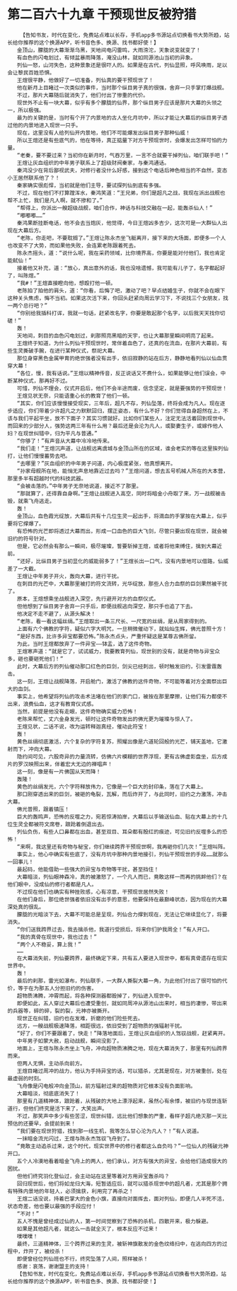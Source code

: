 # 第二百六十九章 干预现世反被狩猎
        【告知书友，时代在变化，免费站点难以长存，手机app多书源站点切换看书大势所趋，站长给你推荐的这个换源APP，听书音色多、换源、找书都好使！】
       金顶山，朦胧的大幕渐渐乌黑，天地间电闪雷鸣，大雨滂沱，天象说变就变了！
       有血色的闪电划过，有倾盆暴雨降落，淹没山林，就如同源池山当初的异象。
       列仙一怒，山河失色，这种景象还是很吓人的。如果是在古代，列仙显照，呼风唤雨，足以会让黎民百姓恐惧。
       王煊很平静，他做好了一切准备，列仙真的要干预现世了！
       他在新月上目睹过一次类似的事件，当时那个纵目男子真的很强，舍弃一只手掌打爆战舰。
       不过，那片大幕随后就消失了，他们付出了惨重的代价。
       现世外不止有一块大幕，似乎有多个朦胧的仙界，那个纵目男子应该是那片大幕的头领之一，所以极强。
       最为的关键的是，当时有个开了内景地的古人坐化月坑中，所以才能让大幕后的纵目男子透过他的内景地进入现世一只手。
       现在，这里没有人给列仙开内景地，他们不可能爆发出纵目男子那种仙威！
       所以王煊还是有些底气的，他在等待，真正掂量下对方干预现世时，会爆发出怎样可怕的力量。
       “老秦，要不要过来？当初你在新月时，气吞万里，一言不合就要干掉列仙，咱们联手吧！”
       王煊让灰血组织的中年男子联系上了超级财阀秦家，与秦鸿通话。
       秦鸿没少在背后鄙视武夫，对修行者没什么好感，接到这个电话后神色相当的不自然，变态小王居然联系他了？！
       秦家确实很彪悍，当初就是他们主导，要试探列仙到底有多强。
       不过，现在他们不打算蹚浑水，秦鸿笑道：“王兄弟，你们是超凡之战，我现在派出战舰也帮不上忙，我们是凡人啊，就不掺和了。”
       “帮得上，你派出一艘超级战舰，咱们合作，神话与科技交融在一起，能轰杀仙人！”
       “嘟嘟嘟……”
       秦鸿果断挂断电话，他不会去当炮灰，他觉得，今日王煊凶多吉少，这次可是一大群仙人出现在大幕后方。
       “老陈，你走吧，不要耽搁了。”王煊让陈永杰坐飞艇离开，接下来的大场面，即便多一个人也改变不了大势，而如果他失败，会连累老陈跟着死去。
       陈永杰摇头，道：“说什么呢，我在采药领域，比你境界高，你要是能对付他们，我也肯定能弑仙！”
       接着他又补充，道：“放心，真出意外的话，我也没啥遗憾，我可能有儿子了，名字都起好了，叫陈煊。”
       “我#！”王煊直接瞪向他，想殴打他一顿。
       老陈拍了拍他的肩头，道：“你看，后悔了吧，激动了吧？早点结婚生子，你就不会在眼下这种关头焦虑，悔不当初。如果这次活下来，你回头赶紧向周云学习下，不说找三个女朋友，找一两个总行吧？”
       “你别给我插科打诨，我就一句话，赶紧改名字，你要是敢起那个名字，以后我天天找你切磋！”
       轰！
       天地间，刺目的血色闪电划过，刹那照亮黑暗的天宇，也让大幕那里瞬间明亮了起来。
       王煊终于知道，为什么列仙干预现世时，常伴着血色了，还真的在流血，在那片大幕前，有些生灵撕破手腕，在进行某种仪式，祭祀大幕。
       那位身穿黑色金属甲胄的绝世强者没有出手，依旧寂静的站在后方，静静地看列仙以仙血贯穿大幕！
       “各位，慢，我有话说。”王煊以精神传音，反正说话又不费什么，如果能够让他们误会，中断某种仪式，那再好不过。
       可惜，列仙不理会，仪式开启后，他们不会半途而废，信念坚定，就是要强势的干预现世！
       王煊见状无奈，只能语重心长的教育了他们一顿。
       “其实，你们应该慢慢接受现实，三年后，超凡不存，列仙坠落，终将会成为凡人。现在逐步适应，你们带着少许超凡之力默默回归，摆正姿态，有什么不好？你们觉得自身超然在上，不该与我们平起平坐，放不下面子？其实习惯就好。比如你们某些人，注定无法活着回到现世中。而回来的少部分人，强势这两三年有什么用？最后还是会沦为凡人，或娶妻生子，或嫁作他人妇？在现世纠错中，归为平凡与普通。”
       “你够了！”有声音从大幕中冷冷地传来。
       “我们走！”王煊沉声道，让战舰远离虞城与金顶山所在的区域，谁会老实的等在这里挨列仙打，让他们慢慢蓄势去吧。
       “去哪里？”灰血组织的中年男子问道，内心极度紧张，他真想离开。
       “孙家母舰所在地，能悄无声息地靠近过去吗？”王煊问道，想去五号机械人所在的大本营，那里多半有超越时代的科技武器。
       “会被击落的。”中年男子无奈地说道，接近不了那里。
       “那就算了，还得靠自身啊。”王煊让战舰进入高空，同时将暗金小舟取了来，万一战舰被击毁，就乘飞舟逃走。
       轰！
       金顶山，血色霞光绽放，大幕后共有十几位生灵一起出手，将滴血的手掌按在大幕上，似乎要将它撑爆了。
       有恐怖的光芒即将透过大幕而出，形成一口血色的巨大飞剑，尽管只要出现在现世，就会被旧约的符号针对。
       但是，它必然会有那么一瞬间，极尽璀璨，誓要斩掉王煊，或者将他束缚住，擒到大幕近前。
       “还好，比纵目男子当初显化的威能弱多了！”王煊长出一口气，没有内景地可以借路，仙威差了一大截。
       王煊让中年男子开火，轰向大幕，进行干扰。
       在刺目的光芒中，大幕那里被打的符文流转，光华绽放，那些人合力血祭的巨剑果然被干扰了。
       原本，王煊想乘坐战舰进入深空，先行避开对方的血祭仪式。
       但他想到了纵目男子舍弃一只手后，即便战舰逃向深空，那只手也追了下去。
       他决定不走不避了，从源头解决！
       “老陈，看一看这幅丝绢。”王煊取出一条三尺长、一尺宽的丝绢，是从周家得到的。
       上面有六个佛教的字符，疑似六字大明咒，一旦稍微催动下，就灿灿生辉，佛光普照十方！
       “是好东西，比许多异宝都要恐怖。”陈永杰点头，严重怀疑这是某尊古佛所留。
       为此，当时王煊都放弃了一件异宝——钵盂，选了这件奇物。
       王煊寒声道：“就是它了，试试威力，我要教育列仙，现世别的没有，就是奇物与异宝众多，砸也要砸死他们！”
       此时，大幕后方的列仙催动那口红色的巨剑，剑尖已经刺出，顿时触发旧约，引发雷霆轰击。
       这一刻，王煊让战舰降落，开启舱门，激活了佛教的这件奇物，不可能等着对方全面祭出巨大的血剑。
       事实上，他希望将列仙的攻击术法堵在他们的家门口，被按在那里摩擦，让他们有力都使不出来，浪费仙血，这才有教育仪式感。
       当然，前提是他没有走眼，这件奇物确实威力恐怖！
       老陈来帮忙，丈六金身发光，顿时让这件奇物发出的佛光更为璀璨与惊人了。
       王煊见状，二话不说，改为运转释迦真经，催动此符宝！
       轰！
       黄色丝绢彻底激活，六个复杂的字符复苏，照耀出像是六道轮回般的光芒，铺天盖地，它激射而下，冲向大幕。
       隐约间可见，六股奇异的力量流转，仿佛六片模糊的世界浮现，更有古佛虚影盘坐，后方成片的罗汉映照出来，伴着宏大无边的禅唱声！
       这一刻，像是有一片佛国从天而降！
       轰隆！
       黄色的丝绢发光，六个字符释放伟力，它像是一个巨大的封印条，落在了大幕上。
       那口刚穿透出来的巨剑，被砸的龟裂，瓦解，而后炸开了，与此同时，旧约之力激荡，冲击大幕。
       佛光普照，跟着镇压！
       巨大的轰鸣声，恐怖的反噬之力，宛若惊涛拍岸，大幕后以手输送仙血、贴在大幕上的十几位生灵全都被符文席卷，踉跄着倒退出去。
       列仙负伤，有些人口鼻都在出血，甚至双目、耳朵都有殷红的痕迹，可见旧约反噬多么的恐怖！
       “来啊，我这里还有奇物与秘宝，你们继续跨界干预现世啊，我再砸你们几次！”王煊叫阵。
       事实上，他心中确实有些底了，没有月坑中那种内景地接引，列仙干预现世的手段……就那么一回事儿！
       最起码，他能借助一些强大的异宝与奇物等干扰，甚至挡住！
       大幕暗淡，列仙眼神森冷，真的被激怒了，一个凡人而已，竟敢这样一而再的挑衅他们？在他们眼中，没成仙的修行者都是凡人。
       不过现在他们也确实有种挫败感，心有凉意，干预现世居然失败！
       在他们身后，那位绝世强者依旧没有出手的意思，他要保持在最巅峰状态，因为现在的大幕深处真的很乱。
       朦胧的光暗淡下去，大幕不可能总是呈现，列仙合力撑到现在，无法让它继续显化了，将要消失。
       “你们送我跨界过去，我去擒杀他，我道行受损后，将来你们护我周全！”有人开口。
       “我的真骨在现世中，我也过去！”
       “两个人不稳妥，算上我！”
       ……
       在大幕消失前，列仙要跨界，最终确定下来，共有五人要进入现世中，都有真骨遗存在现实世界中。
       轰！
       最后的刹那，雷光如瀑布，列仙联手，一大群人撕裂大幕一角，为此他们付出了很可怕的代价，等于在为那五人分担旧约的伤害。
       超物质沸腾，冲霄而起，将各种探测器都毁掉了，列仙进入现世中。
       即便如此，五人穿过大幕后也遭受重创，就如同周冲从源池山出来时，相当的凄惨，带出来的兵器等，碎的碎，裂的裂，元神亦被撕开。
       现世正在纠错，旧约也在发难，折磨的他们险些死去。
       远方，一艘战舰极速降落，相距很远，依旧受到了超物质的强辐射干扰。
       “好了，你们不要跟着了，快走！”降落地面后，王煊让灰血组织的人驾驭战舰，赶紧离开。
       中年男子如蒙大赦，启动战舰，瞬间没影了。
       地面上，王煊与陈永杰坐上飞舟，冲向超物质沸腾之地，现在大幕消失了，那里有列仙跨界而来。
       但两人无惧，主动杀向前方。
       王煊目睹过周冲的战力，他认为手持异宝的话，可以猎杀，尤其是现在，对方被重创，处在最虚弱的时刻。
       飞舟像是闪电般冲向金顶山，前方辐射过来的超物质对它根本没有负面影响。
       大幕暗淡，彻底底消失了！
       那里有几道精神体，踉跄着，从残破的大地上漂浮起来，虽然心有余悸，被旧约与现世连斩道行，但他们终究是活下来了，大笑出声。
       不过，那笑声中多少有些苦涩，现世纠错，远比他们想象的严重，看样子超凡绝灭那一天比预估的还要早，会提前到来！
       “我们要在现世狩猎，找到那一线生机，我等怎么甘心沦为凡人？！”有人说道。
       一抹暗金流光闪过，王煊与陈永杰驾驭飞舟到了。
       “竟敢主动追杀过来，这个时代，现实世界中的修行者都这么自负吗？”一位仙人的残破元神开口。
       五个人冷漠地看着暗金飞舟上的两人，他们承认，对方有强大的异宝，会给他们造成很大的困扰。
       但他们终究羽化登仙过，会主动站在这里等着对方用异宝轰杀吗？
       回归现世后，他们将如龙归大海，短暂适应后，就可以猎杀现世中的超凡者，尤其是那个拥有特殊内景地的年轻人，必须擒获，利用完了再杀之！
       王煊二话没说，持着巴掌大的金色小旗，直接向对面挥去，面对列仙，即便几人半死不活，状态奇差，他也要以最强的手段应付！
       “不对！”
       五人不愧是曾经成过仙的人，第一时间觉察到了恐怖的杀机，四散开来，极力躲避。
       如果是其他超凡者，就这么一击就全灭了，根本反应不过来！
       噗噗噗！
       最终，三道精神体，三个跨界过来的生灵，被斩神旗散发的金色纹络扫中，在逃向四方的过程中，炸开了，被绞杀！
       即便曾经位列仙班也不行，终究坠落了人间，照样被杀！
       感谢：哀荡，谢谢盟主的支持！
       【告知书友，时代在变化，免费站点难以长存，手机app多书源站点切换看书大势所趋，站长给你推荐的这个换源APP，听书音色多、换源、找书都好使！】